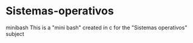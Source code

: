 # Sistemas-operativos
minibash
This is a "mini bash" created in c for the "Sistemas operativos" subject
